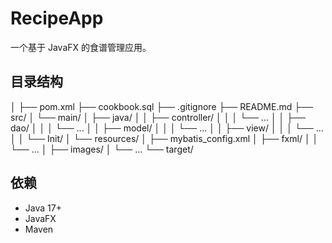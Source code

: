 # RecipeApp

一个基于 JavaFX 的食谱管理应用。

## 目录结构

│
├── pom.xml
├── cookbook.sql
├── .gitignore
├── README.md
├── src/
│   └── main/
│       ├── java/
│       │   ├── controller/
│       │   │   └── ...
│       │   ├── dao/
│       │   │   └── ...
│       │   ├── model/
│       │   │   └── ...
│       │   ├── view/
│       │   │   └── ...
│       │   └── Init/
│       └── resources/
│           ├── mybatis_config.xml
│           ├── fxml/
│           │   └── ...
│           ├── images/
│           └── ...
└── target/
## 依赖
- Java 17+
- JavaFX
- Maven
